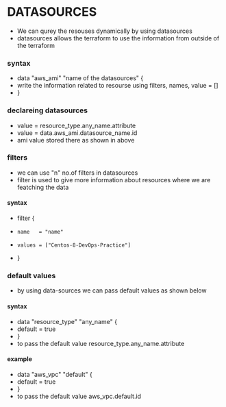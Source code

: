 # DATASOURCES
* We can qurey the resouses dynamically by using datasources
* datasources allows the terraform to use the information from outside of the terraform
### syntax
* data "aws_ami" "name of the datasources" {
* write the information related to resourse  using filters, names, value = [] 
* }
### declareing datasources
* value = resource_type.any_name.attribute
* value = data.aws_ami.datasource_name.id
* ami value stored there as shown in above

### filters
* we can use "n" no.of filters in datasources
* filter is used to give more information about resources where we are featching the data
#### syntax
* filter {
*     name   = "name"
*     values = ["Centos-8-DevOps-Practice"]
* }

### default values
* by using data-sources we can pass default values as shown below
#### syntax
* data "resource_type" "any_name" {
*    default = true
* }
* to pass the default value resource_type.any_name.attribute
#### example
* data "aws_vpc" "default" {
*    default = true
* }
* to pass the default value aws_vpc.default.id